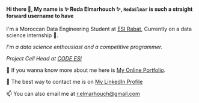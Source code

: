 #### Hi there 👋, My name is ✨ Reda Elmarhouch ✨, `RedaElmar` is such a straight forward username to have

I'm a Moroccan Data Engineering Student at [ESI Rabat](https://www.esi.ac.ma/), Currently on a data science internship  🔭.

*I'm a data science enthousiast and a competitive programmer.*

*Project Cell Head at [CODE ESI](https://github.com/CODE-ESI)*

🤔 If you wanna know more about me here is [My Online Portfolio](https://reda-elmarhouch.ml/).

💬 The best way to contact me is on [My LinkedIn Profile](https://www.linkedin.com/in/reda-elmarhouch/)

📫 You can also email me at [r.elmarhouch@gmail.com](mailto:r.elmarhouch@gmail.com)

